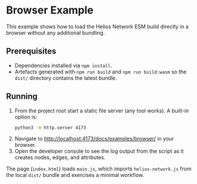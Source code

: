 # Browser Example

This example shows how to load the Helios Network ESM build directly in a browser without any additional bundling.

## Prerequisites

- Dependencies installed via `npm install`.
- Artefacts generated with `npm run build` and `npm run build:wasm` so the `dist/` directory contains the latest bundle.

## Running

1. From the project root start a static file server (any tool works). A built-in option is:
   ```bash
   python3 -m http.server 4173
   ```
2. Navigate to <http://localhost:4173/docs/examples/browser/> in your browser.
3. Open the developer console to see the log output from the script as it creates nodes, edges, and attributes.

The page (`index.html`) loads `main.js`, which imports `helios-network.js` from the local `dist/` bundle and exercises a minimal workflow.
